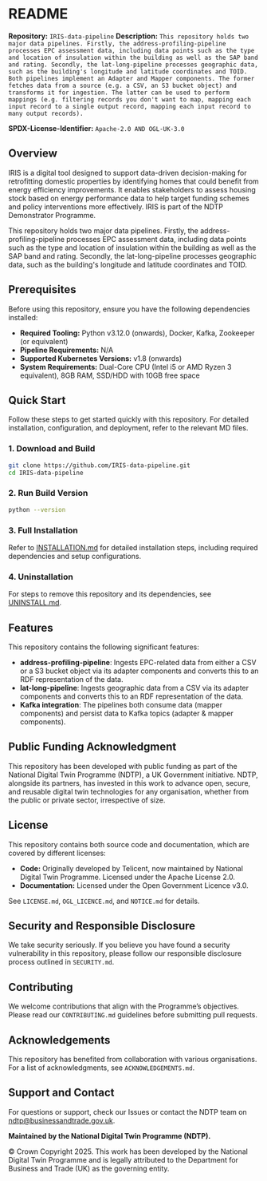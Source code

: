 # README

**Repository:** `IRIS-data-pipeline`
**Description:** `This repository holds two major data pipelines. Firstly, the address-profiling-pipeline processes EPC assessment data, including data points such as the type and location of insulation within the building as well as the SAP band and rating. Secondly, the lat-long-pipeline processes geographic data, such as the building's longitude and latitude coordinates and TOID. Both pipelines implement an Adapter and Mapper components. The former fetches data from a source (e.g. a CSV, an S3 bucket object) and transforms it for ingestion. The latter can be used to perform mappings (e.g. filtering records you don't want to map, mapping each input record to a single output record, mapping each input record to many output records).`

**SPDX-License-Identifier:** `Apache-2.0 AND OGL-UK-3.0 `  

## Overview

IRIS is a digital tool designed to support data-driven decision-making for retrofitting domestic properties by identifying homes that could benefit from energy efficiency improvements. It enables stakeholders to assess housing stock based on energy performance data to help target funding schemes and policy interventions more effectively. IRIS is part of the NDTP Demonstrator Programme.

This repository holds two major data pipelines. Firstly, the address-profiling-pipeline processes EPC assessment data, including data points such as the type and location of insulation within the building as well as the SAP band and rating. Secondly, the lat-long-pipeline processes geographic data, such as the building's longitude and latitude coordinates and TOID.

## Prerequisites  
Before using this repository, ensure you have the following dependencies installed:  
- **Required Tooling:** Python v3.12.0 (onwards), Docker, Kafka, Zookeeper (or equivalent)
- **Pipeline Requirements:** N/A
- **Supported Kubernetes Versions:** v1.8 (onwards)
- **System Requirements:** Dual-Core CPU (Intel i5 or AMD Ryzen 3 equivalent), 8GB RAM, SSD/HDD with 10GB free space

## Quick Start  
Follow these steps to get started quickly with this repository. For detailed installation, configuration, and deployment, refer to the relevant MD files.  

### 1. Download and Build  
```sh  
git clone https://github.com/IRIS-data-pipeline.git  
cd IRIS-data-pipeline
```

### 2. Run Build Version
```sh  
python --version
```

### 3. Full Installation  
Refer to [INSTALLATION.md](INSTALLATION.md) for detailed installation steps, including required dependencies and setup configurations.  

### 4. Uninstallation  
For steps to remove this repository and its dependencies, see [UNINSTALL.md](UNINSTALL.md).  

## Features
This repository contains the following significant features:
- **address-profiling-pipeline**: Ingests EPC-related data from either a CSV or a S3 bucket object via its adapter components and converts this to an RDF representation of the data.
- **lat-long-pipeline**: Ingests geographic data from a CSV via its adapter components and converts this to an RDF representation of the data.
- **Kafka integration**: The pipelines both consume data (mapper components) and persist data to Kafka topics (adapter & mapper components). 

## Public Funding Acknowledgment  
This repository has been developed with public funding as part of the National Digital Twin Programme (NDTP), a UK Government initiative. NDTP, alongside its partners, has invested in this work to advance open, secure, and reusable digital twin technologies for any organisation, whether from the public or private sector, irrespective of size.  

## License  
This repository contains both source code and documentation, which are covered by different licenses:  
- **Code:** Originally developed by Telicent, now maintained by National Digital Twin Programme. Licensed under the Apache License 2.0.
- **Documentation:** Licensed under the Open Government Licence v3.0.  

See `LICENSE.md`, `OGL_LICENCE.md`, and `NOTICE.md` for details.  

## Security and Responsible Disclosure  
We take security seriously. If you believe you have found a security vulnerability in this repository, please follow our responsible disclosure process outlined in `SECURITY.md`.  

## Contributing  
We welcome contributions that align with the Programme’s objectives. Please read our `CONTRIBUTING.md` guidelines before submitting pull requests.

## Acknowledgements  
This repository has benefited from collaboration with various organisations. For a list of acknowledgments, see `ACKNOWLEDGEMENTS.md`.  

## Support and Contact  
For questions or support, check our Issues or contact the NDTP team on ndtp@businessandtrade.gov.uk.

**Maintained by the National Digital Twin Programme (NDTP).**  

© Crown Copyright 2025. This work has been developed by the National Digital Twin Programme and is legally attributed to the Department for Business and Trade (UK) as the governing entity.
